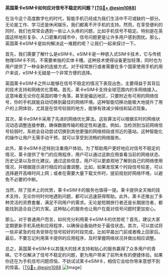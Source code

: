 **英国莱卡eSIM卡如何应对信号不稳定的问题？[[TG💪+ @esim1088](https://t.me/s/esim1088)]**

在当今这个高度数字化的时代，智能手机已经成为我们生活中不可或缺的一部分。无论是工作、学习还是休闲娱乐，我们都离不开手机的支持。然而，在享受便利的同时，我们也常常会遇到一些让人头疼的问题，比如手机信号不稳定。特别是在英国这样地形复杂、人口密集的城市中，信号问题更是让许多用户感到困扰。那么，英国莱卡eSIM卡是如何解决这一难题的呢？让我们一起来探讨一下。

首先，我们需要了解什么是eSIM卡。eSIM卡是一种嵌入式SIM卡技术，它与传统物理SIM卡不同，不需要单独的实体卡槽。这种技术使得设备更加轻薄，同时也为用户提供了一种全新的连接方式。对于经常旅行或者需要在多个国家使用手机的用户来说，eSIM卡无疑是一个非常方便的选择。

英国莱卡eSIM卡之所以能够在信号不稳定的情况下表现出色，主要得益于其背后的技术支持和网络优化策略。首先，莱卡eSIM卡支持全球范围内的多网络接入。这意味着无论你在英国的哪个角落，甚至是偏远地区，只要附近有可用的网络信号，你的手机就能自动切换到最佳的网络环境。这种智能切换功能极大地提升了用户的上网体验，尤其是在信号较弱的地方，能够有效减少掉线和延迟现象。

其次，莱卡eSIM卡采用了先进的网络优化算法。这些算法可以根据实时的网络状况动态调整连接参数，确保数据传输的稳定性和速度。例如，当检测到当前网络信号较弱时，系统会自动尝试切换到其他更强的网络频段或邻近的基站。这种智能化的操作让用户无需手动干预，就可以享受到流畅的网络服务。

此外，莱卡eSIM卡还特别注重用户体验。为了帮助用户更好地应对信号不稳定的情况，莱卡提供了专门的应用程序，用户可以通过这款应用查看当前的网络状态、历史记录以及优化建议。通过这些信息，用户可以更直观地了解到自己的网络使用情况，并根据提示进行相应的设置调整。比如，如果发现某个时段信号较差，可以选择避开高峰时间上网；或者在需要大量下载文件时，提前规划好网络环境，以避免不必要的中断。

当然，除了技术上的优势，莱卡eSIM卡的服务也值得一提。莱卡提供全天候的技术支持，无论你何时何地遇到问题，都可以迅速获得帮助。此外，莱卡还推出了多种灵活的资费套餐，满足不同用户的需求。无论是短期旅行者还是长期居住者，都能找到适合自己的方案。这种贴心的服务也让用户在面对信号问题时更加安心。

那么，对于普通用户而言，如何充分利用莱卡eSIM卡的优势呢？首先，建议大家定期更新手机系统和应用程序，以确保设备始终处于最佳状态。其次，可以尝试将一些非紧急的任务安排在信号较好的时段完成，比如早晨出门前或者晚上回家后。最后，不要忘记利用莱卡提供的应用程序，及时掌握网络状况并做出相应调整。

总之，英国莱卡eSIM卡以其强大的技术支持和贴心的服务赢得了众多用户的青睐。它不仅解决了信号不稳定的问题，更为用户带来了前所未有的便捷体验。如果你还在为手机信号问题烦恼，不妨试试莱卡eSIM卡，相信它会给你带来意想不到的惊喜。[[TG💪+ @esim1088](https://t.me/s/esim1088) ![Image](https://i.postimg.cc/4NQfJmqS/Snipaste-2025-05-13-00-14-12.png)]